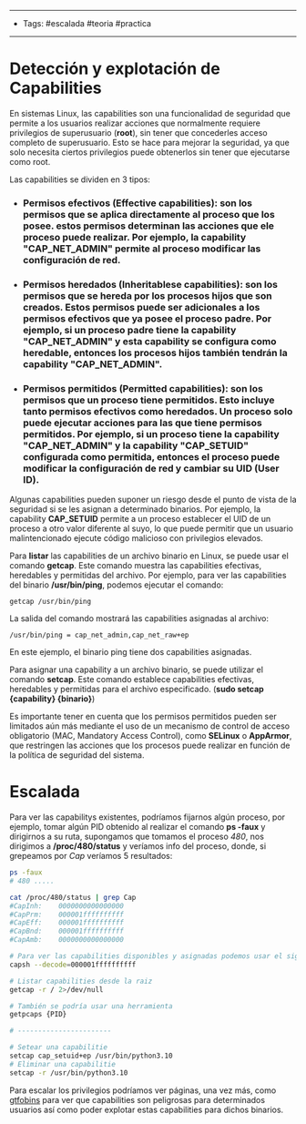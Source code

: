 -----
- Tags: #escalada #teoria #practica
-----

# Detección y explotación de Capabilities 

En sistemas Linux, las capabilities son una funcionalidad de seguridad que permite a los usuarios realizar acciones que normalmente requiere privilegios de superusuario (**root**), sin tener que concederles acceso completo de superusuario. Esto se hace para mejorar la seguridad, ya que solo necesita ciertos privilegios puede obtenerlos sin tener que ejecutarse como root. 

Las capabilities se dividen en 3 tipos: 

- ### **Permisos efectivos (Effective capabilities):** son los permisos que se aplica directamente al proceso que los posee. estos permisos determinan  las acciones que ele proceso puede realizar. Por ejemplo, la capability **"CAP_NET_ADMIN"** permite al proceso modificar las configuración de red.
- ### **Permisos heredados (Inheritablese capabilities):** son los permisos que se hereda por los procesos hijos que son creados. Estos permisos puede ser adicionales a los permisos efectivos que ya posee el proceso padre. Por ejemplo, si un proceso padre tiene la capability **"CAP_NET_ADMIN"** y esta capability se configura como heredable, entonces los procesos hijos también tendrán la capability **"CAP_NET_ADMIN"**.
- ### **Permisos permitidos (Permitted capabilities):** son los permisos que un proceso tiene permitidos. Esto incluye tanto permisos efectivos como heredados. Un proceso solo puede ejecutar acciones para las que tiene permisos permitidos. Por ejemplo, si un proceso tiene la capability **"CAP_NET_ADMIN"** y la capability **"CAP_SETUID"** configurada como permitida, entonces el proceso puede modificar la configuración de red y cambiar su **UID (User ID)**. 

Algunas capabilities pueden suponer un riesgo desde el punto de vista de la seguridad si se les asignan a determinado binarios. Por ejemplo, la capability **CAP_SETUID** permite a un proceso establecer el UID de un proceso a otro valor diferente al suyo, lo que puede permitir que un usuario malintencionado ejecute código malicioso con privilegios elevados.

Para **listar** las capabilities de un archivo binario en Linux, se puede usar el comando **getcap**. Este comando muestra las capabilities efectivas, heredables y permitidas del archivo. Por ejemplo, para ver las capabilities del binario **/usr/bin/ping**, podemos ejecutar el comando: 

`getcap /usr/bin/ping`

La salida del comando mostrará las capabilities asignadas al archivo: 

`/usr/bin/ping = cap_net_admin,cap_net_raw+ep`

En este ejemplo, el binario ping tiene dos capabilities asignadas. 

Para asignar una capability a un archivo binario, se puede utilizar el comando **setcap**. Este comando establece capabilities efectivas, heredables y permitidas para el archivo especificado.  (**sudo setcap {capability} {binario}**)

Es importante tener en cuenta que los permisos permitidos pueden ser limitados aún más mediante el uso de un mecanismo de control de acceso obligatorio (MAC, Mandatory Access Control), como **SELinux** o **AppArmor**, que restringen las acciones que los procesos puede realizar en función de la política de seguridad del sistema. 

# Escalada 

Para ver las capabilitys existentes, podríamos fijarnos algún proceso, por ejemplo, tomar algún PID obtenido al realizar el comando **ps -faux** y dirigirnos a su ruta, supongamos que tomamos el proceso *480*, nos dirigimos a **/proc/480/status** y veríamos info del proceso, donde, si grepeamos por *Cap* veríamos 5 resultados:

```bash 
ps -faux 
# 480 ..... 

cat /proc/480/status | grep Cap 
#CapInh:	0000000000000000
#CapPrm:	000001ffffffffff
#CapEff:	000001ffffffffff
#CapBnd:	000001ffffffffff
#CapAmb:	0000000000000000

# Para ver las capabilities disponibles y asignadas podemos usar el sig comando: 
capsh --decode=000001ffffffffff

# Listar capabilities desde la raiz 
getcap -r / 2>/dev/null

# También se podría usar una herramienta 
getpcaps {PID}

# -----------------------

# Setear una capabilitie 
setcap cap_setuid+ep /usr/bin/python3.10 
# Eliminar una capabilitie 
setcap -r /usr/bin/python3.10 
```

Para escalar los privilegios podríamos ver páginas, una vez más, como [gtfobins](https://gtfobins.github.io/gtfobins) para ver que capabilities son peligrosas para determinados usuarios así como poder explotar estas capabilities para dichos binarios. 